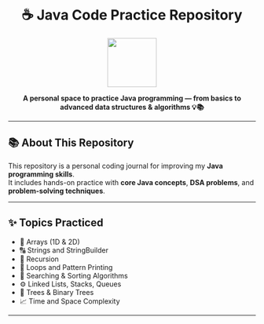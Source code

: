 <h1 align="center">
  ☕ Java Code Practice Repository
</h1>

<p align="center">
  <img src="https://cdn.jsdelivr.net/gh/devicons/devicon/icons/java/java-original-wordmark.svg" width="100"/>
</p>

<p align="center"><b>
A personal space to practice Java programming — from basics to advanced data structures & algorithms 💡📚
</b></p>



---

## 📚 About This Repository

This repository is a personal coding journal for improving my **Java programming skills**.  
It includes hands-on practice with **core Java concepts**, **DSA problems**, and **problem-solving techniques**.

---

## ✨ Topics Practiced

- 🔢 Arrays (1D & 2D)
- 🔠 Strings and StringBuilder
- 🔁 Recursion
- 🔂 Loops and Pattern Printing
- 🧠 Searching & Sorting Algorithms
- ⚙️ Linked Lists, Stacks, Queues
- 🌳 Trees & Binary Trees
- 📈 Time and Space Complexity

---

